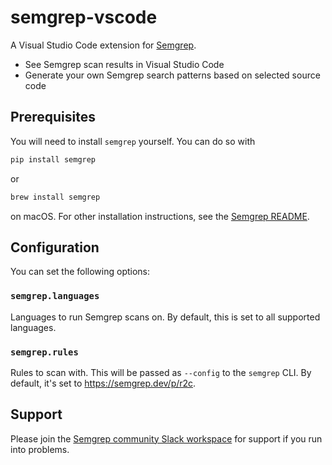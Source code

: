 # semgrep-vscode

A Visual Studio Code extension for [Semgrep](https://github.com/returntocorp/semgrep).

- See Semgrep scan results in Visual Studio Code
- Generate your own Semgrep search patterns based on selected source code

## Prerequisites

You will need to install `semgrep` yourself.
You can do so with

```sh
pip install semgrep
```

or

```sh
brew install semgrep
```

on macOS. For other installation instructions, see the [Semgrep README](https://github.com/returntocorp/semgrep#installation).

## Configuration

You can set the following options:

### `semgrep.languages`

Languages to run Semgrep scans on.
By default, this is set to all supported languages.

### `semgrep.rules`

Rules to scan with. This will be passed as `--config` to the `semgrep` CLI.
By default, it's set to <https://semgrep.dev/p/r2c>.

## Support

Please join the [Semgrep community Slack workspace](https://r2c.dev/slack)
for support if you run into problems.
